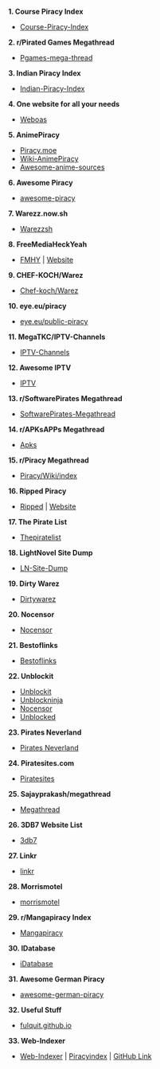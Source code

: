 **1. Course Piracy Index**

-   [Course-Piracy-Index](https://github.com/ItIsMeCall911/Course-Piracy-Index)

**2. r/Pirated Games Megathread**

-   [Pgames-mega-thread](https://rentry.org/pgames-mega-thread)

**3. Indian Piracy Index**

-   [Indian-Piracy-Index](https://github.com/anymeofu/Indian-Piracy-Index)

**4. One website for all your needs**

-   [Weboas](https://weboas.is/)

**5. AnimePiracy**

-   [Piracy.moe](https://piracy.moe/)
-   [Wiki-AnimePiracy](https://wiki.piracy.moe/)
-   [Awesome-anime-sources](https://github.com/anshumanv/awesome-anime-sources)

**6. Awesome Piracy**

-   [awesome-piracy](https://github.com/Igglybuff/awesome-piracy/)

**7. Warezz.now.sh**

-   [Warezzsh](https://piracy.vercel.app/)

**8. FreeMediaHeckYeah**

-   [FMHY](https://www.reddit.com/r/FREEMEDIAHECKYEAH/wiki/index) | [Website](https://fmhy.tk/)

**9. CHEF-KOCH/Warez**

-   [Chef-koch/Warez](https://libraries.io/github/CHEF-KOCH/Warez)

**10. eye.eu/piracy**

-   [eye.eu/public-piracy](https://the-eye.eu/public/Piracy/)

**11. MegaTKC/IPTV-Channels**

-   [IPTV-Channels](https://github.com/MegaTKC/IPTV-Channels)

**12. Awesome IPTV**

-   [IPTV](https://github.com/iptv-org/iptv)

**13. r/SoftwarePirates Megathread**

-   [SoftwarePirates-Megathread](https://rentry.org/SoftwarePirates-Megathread)

**14. r/APKsAPPs Megathread**

-   [Apks](https://apksapps.notion.site/096ef38f452342ba99b4e1509a449729?v=9970360b443643789c333bd2c7180009)

**15. r/Piracy Megathread**

-   [Piracy/Wiki/index](https://www.reddit.com/r/Piracy/wiki/index)

**16. Ripped Piracy**

-   [Ripped](https://github.com/rippedpiracy/docs) | [Website](https://ripped.guide/)

**17. The Pirate List**

-   [Thepiratelist](https://thepiratelist.com/)

**18. LightNovel Site Dump**

-   [LN-Site-Dump](https://docs.google.com/spreadsheets/d/1KGPLcSikfMgjtL7u8e2eiMQwDIgoAefOZsVrEzN9MQw/htmlview)

**19. Dirty Warez**

-   [Dirtywarez](https://dirtywarez.org/)

**20. Nocensor**

-   [Nocensor](https://nocensor.biz/)

**21. Bestoflinks**

-   [Bestoflinks](http://bestoflinks.synology.me/)

**22. Unblockit**

-   [Unblockit](https://unblockit.boo/)
-   [Unblockninja](https://unblockninja.com/)
-   [Nocensor](https://nocensor.art/)
-   [Unblocked](https://unblocked.how/)

**23. Pirates Neverland**

-   [Pirates Neverland](http://www.neverland.ws/index.html)

**24. Piratesites.com**

-   [Piratesites](https://web.archive.org/web/20200317192929/https://piratesites.com/)

**25. Sajayprakash/megathread**

-   [Megathread](https://github.com/sajayprakash/megathread)

**26. 3DB7 Website List**

-   [3db7](https://3db7.xyz/stream/website)

**27. Linkr**

-   [linkr](https://www.linkr.top/)

**28. Morrismotel**

-   [morrismotel](https://morrismotel.com/)

**29. r/Mangapiracy Index**

-   [Mangapiracy](https://www.reddit.com/r/mangapiracy/about/)

**30. IDatabase**

-   [iDatabase](https://telegra.ph/Resources-11-28)

**31. Awesome German Piracy**

-   [awesome-german-piracy](https://github.com/SeppPenner/awesome-german-piracy)

**32. Useful Stuff**

-   [fulquit.github.io](https://github.com/fulquit/fulquit.github.io)

**33. Web-Indexer**

-   [Web-Indexer](https://oshekharo.github.io/Web-Indexer/) | [Piracyindex](https://piracy-index.ml) | [GitHub Link](https://github.com/OshekharO/Web-Indexer)
